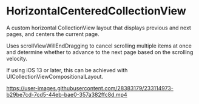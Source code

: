 # HorizontalCenteredCollectionView
A custom horizontal CollectionView layout that displays previous and next pages, and centers the current page.

Uses scrollViewWillEndDragging to cancel scrolling multiple items at once and determine whether to advance to the next page based on the scrolling velocity.

If using iOS 13 or later, this can be achieved with UICollectionViewCompositionalLayout.

https://user-images.githubusercontent.com/28383179/233114973-b29be7cd-7cd5-44eb-bae0-357a382ffc8d.mp4

